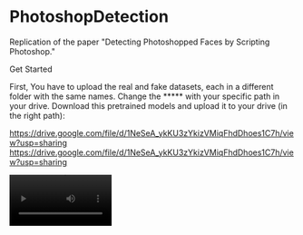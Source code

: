 # PhotoshopDetection
Replication of the paper "Detecting Photoshopped Faces by Scripting Photoshop."

Get Started

First, You have to upload the real and fake datasets, each in a different folder with the same names.
Change the ***** with your specific path in your drive.
Download this pretrained models and upload it to your drive (in the right path):

https://drive.google.com/file/d/1NeSeA_ykKU3zYkizVMiqFhdDhoes1C7h/view?usp=sharing
https://drive.google.com/file/d/1NeSeA_ykKU3zYkizVMiqFhdDhoes1C7h/view?usp=sharing

<video src='your URL here' width=180/>


A) Acknowledgments
This colab code borrows partially from:

https://github.com/PeterWang512/FALdetector

https://github.com/open-mmlab/mmflow

https://github.com/konsumer   (https://colab.research.google.com/drive/1AQ0XSKWjzJBhGXXJ0XrA4DckFdv6Ul5N?usp=sharing#scrollTo=2eYISfxy-8qe)
